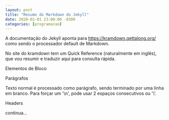 ```yaml
---
layout: post
title: "Resumo do Markdown do Jekyll"
date: 2020-02-01 23:00:00 -0300
categories: [programacao]
---
```

A documentação do Jekyll aponta para https://kramdown.gettalong.org/ como sendo o processador default de Markdown.

No site do kramdown tem um Quick Reference (naturalmente em inglês), que vou resumir e traduzir aqui para consulta rápida.

Elementos de Bloco

Parágrafos

Texto normal é processado como parágrafo, sendo terminado por uma linha em branco. Para forçar um '\n', pode usar 2 espaços consecutivos ou '\\'.

Headers

continua...